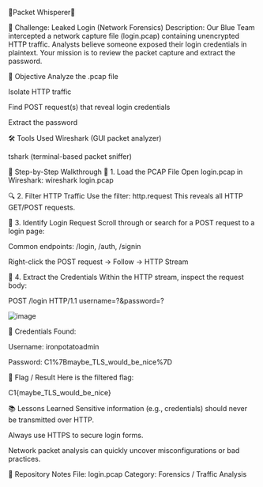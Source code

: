 🦈Packet Whisperer🦈

📁 Challenge: Leaked Login (Network Forensics)
Description:
Our Blue Team intercepted a network capture file (login.pcap) containing unencrypted HTTP traffic. Analysts believe someone exposed their login credentials in plaintext. Your mission is to review the packet capture and extract the password.

🧠 Objective
Analyze the .pcap file

Isolate HTTP traffic

Find POST request(s) that reveal login credentials

Extract the password

🛠️ Tools Used
Wireshark (GUI packet analyzer)

tshark (terminal-based packet sniffer)

🔬 Step-by-Step Walkthrough
🧪 1. Load the PCAP File
Open login.pcap in Wireshark:
wireshark login.pcap

🔍 2. Filter HTTP Traffic
Use the filter:
http.request
This reveals all HTTP GET/POST requests.

🧵 3. Identify Login Request
Scroll through or search for a POST request to a login page:

Common endpoints: /login, /auth, /signin

Right-click the POST request → Follow → HTTP Stream

🔐 4. Extract the Credentials
Within the HTTP stream, inspect the request body:

POST /login HTTP/1.1
username=?&password=?

![image](https://github.com/user-attachments/assets/2ab538de-0101-4280-985d-7f7af2bf5ab5)

🔑 Credentials Found:

Username: ironpotatoadmin

Password: C1%7Bmaybe_TLS_would_be_nice%7D

🏁 Flag / Result
Here is the filtered flag:

C1{maybe_TLS_would_be_nice}

📚 Lessons Learned
Sensitive information (e.g., credentials) should never be transmitted over HTTP.

Always use HTTPS to secure login forms.

Network packet analysis can quickly uncover misconfigurations or bad practices.

📂 Repository Notes
File: login.pcap
Category: Forensics / Traffic Analysis
